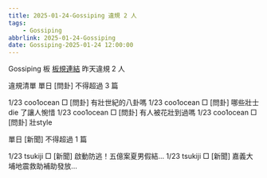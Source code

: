 ```yaml
---
title: 2025-01-24-Gossiping 違規 2 人
tags:
    - Gossiping
abbrlink: 2025-01-24-Gossiping
date: Gossiping-2025-01-24 12:00:00
---
```

Gossiping 板 [板規連結](https://www.ptt.cc/bbs/Gossiping/M.1637425085.A.07D.html)
昨天違規 2 人
<!-- more -->

違規清單
單日 [問卦] 不得超過 3 篇

1/23 coo1ocean □ [問卦] 有壯世紀的八卦嗎
1/23 coo1ocean □ [問卦] 哪些壯士die 了讓人惋惜
1/23 coo1ocean □ [問卦] 有人被花壯到過嗎
1/23 coo1ocean □ [問卦] 壯style

單日 [新聞] 不得超過 1 篇

1/23 tsukiji □ [新聞] 啟動防逃！五億案夏男假結…
1/23 tsukiji □ [新聞] 嘉義大埔地震救助補助發放…